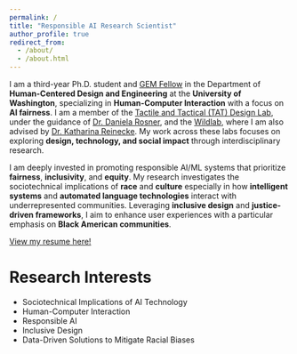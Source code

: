 ```yaml
---
permalink: /
title: "Responsible AI Research Scientist"
author_profile: true
redirect_from: 
  - /about/
  - /about.html
---
```


I am a third-year Ph.D. student and [GEM Fellow](https://www.gemfellowship.org/gem-fellowship-program/) in the Department of **Human-Centered Design and Engineering** at the **University of Washington**, specializing in **Human-Computer Interaction** with a focus on **AI fairness**. I am a member of the [Tactile and Tactical (TAT) Design Lab](https://tat-lab.github.io/), under the guidance of [Dr. Daniela Rosner](https://www.hcde.washington.edu/rosner), and the [Wildlab](https://wildlab.cs.washington.edu/), where I am also advised by [Dr. Katharina Reinecke](https://www.cs.washington.edu/people/faculty/reinecke). My work across these labs focuses on exploring **design, technology, and social impact** through interdisciplinary research.

I am deeply invested in promoting responsible AI/ML systems that prioritize **fairness**, **inclusivity**, and **equity**. My research investigates the sociotechnical implications of **race** and **culture** especially in how **intelligent systems** and **automated language technologies** interact with underrepresented communities. Leveraging **inclusive design** and **justice-driven frameworks**, I aim to enhance user experiences with a particular emphasis on **Black American communities**.

<!--
In addition to my academic pursuits, I serve as a board member of [Acquiring Knowledge for Transcendence](https://www.aktcommunity.org/) and design team lead at [A Vision for Engineering Literacy and Access](http://students.washington.edu/avelauw/index.html), both nonprofit organizations dedicated to supporting underrepresented youth in education. My career goal is to establish a research lab that addresses **social disparities in tech design**, ultimately contributing to **data-driven solutions** that mitigate **racial biases** and amplify **diverse voices** within intelligent systems.
-->

[View my resume here!](http://jeffreybasoah.github.io/files/BasoahJeffreyResume.pdf)

Research Interests
======

- Sociotechnical Implications of AI Technology
- Human-Computer Interaction
- Responsible AI
- Inclusive Design
- Data-Driven Solutions to Mitigate Racial Biases

<!--
Ongoing Research Projects
======

**AI and Diasporic Urban Farming**

Diasporic urban farming communities cultivate not only food but also ecological sustainability, ancestral knowledge, and pathways for social and political transformation for Black, Indigenous, and marginalized groups. These collectives operate within resource-limited environments, relying on labor-intensive practices like soil health monitoring, risk management, and crop harvesting.

Our research investigates the intersection of AI technologies and diasporic farming infrastructures—a critical yet underexplored site in U.S. technological, economic, and agrarian systems. We seek to understand how AI farming technologies engage with or overlook the expertise of minoritarian farmers and whether industry-driven smart agricultural solutions align with the values and practices of minoritarian farming communities.

This research aims to bridge the gap between emerging AI farming solutions and the lived realities of diasporic agricultural communities, ensuring technological advancements respect, integrate, and uplift minoritized knowledge systems.

Collaborators: [Dr. Daniela Rosner](https://www.hcde.washington.edu/rosner), [Amelia Lee Dogan](https://ameliadogan.github.io/)

-->